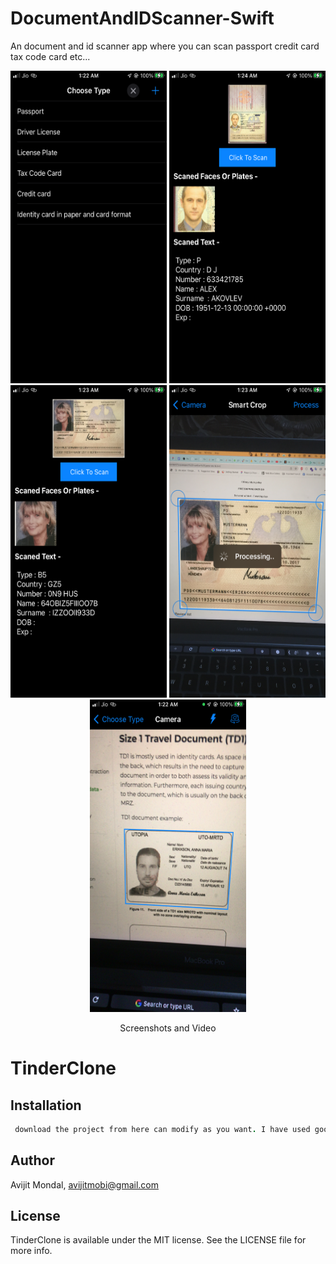 # DocumentAndIDScanner-Swift
An document and id scanner app where you can scan passport credit card tax code card etc...


<p align="center">
<img src='https://github.com/avijitmobi/DocumentAndIDScanner-Swift/blob/main/files/IMG_5.PNG' width="250" height="500"/>
<img src='https://github.com/avijitmobi/DocumentAndIDScanner-Swift/blob/main/files/IMG_1.PNG' width="250" height="500"/>
<img src='https://github.com/avijitmobi/DocumentAndIDScanner-Swift/blob/main/files/IMG_2.PNG' width="250" height="500"/>
<img src='https://github.com/avijitmobi/DocumentAndIDScanner-Swift/blob/main/files/IMG_3.PNG' width="250" height="500"/>
<img src='https://github.com/avijitmobi/DocumentAndIDScanner-Swift/blob/main/files/IMG_4.PNG' width="250" height="500"/>
<footer>
<p align="center" >Screenshots and Video</p>
</footer>
</p>

# TinderClone

## Installation

```ruby
 download the project from here can modify as you want. I have used google's Tesseract frame work to achieve this. You can change those model and use at your own. This was for an Italian client. So you can scan Tax code card and driving licence of Italy too.
```

## Author

Avijit Mondal, avijitmobi@gmail.com

## License

TinderClone is available under the MIT license. See the LICENSE file for more info.
